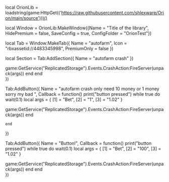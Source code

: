 local OrionLib = loadstring(game:HttpGet(('https://raw.githubusercontent.com/shlexware/Orion/main/source')))()

local Window = OrionLib:MakeWindow({Name = "Title of the library", HidePremium = false, SaveConfig = true, ConfigFolder = "OrionTest"})

local Tab = Window:MakeTab({
	Name = "autofarm",
	Icon = "rbxassetid://4483345998",
	PremiumOnly = false
})

local Section = Tab:AddSection({
	Name = "autofarm crash"
})

game:GetService("ReplicatedStorage").Events.CrashAction:FireServer(unpack(args))
end
  	end    
})

Tab:AddButton({
	Name = "autofarm crash only need 10 money or 1 money sorry my bad ",
	Callback = function()
      		print("button pressed")
      		while true do
wait(0.1)
local args = {
    [1] = "Bet",
    [2] = "1",
    [3] = "1.02"
}

game:GetService("ReplicatedStorage").Events.CrashAction:FireServer(unpack(args))
end
      		
  	end    
})

Tab:AddButton({
	Name = "Button!",
	Callback = function()
      		print("button pressed")
      		while true do
wait(0.1)
local args = {
    [1] = "Bet",
    [2] = "100",
    [3] = "1.02"
}

game:GetService("ReplicatedStorage").Events.CrashAction:FireServer(unpack(args))
end
  	end    
})
